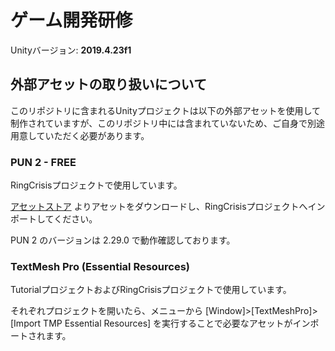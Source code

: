 ゲーム開発研修
==============

Unityバージョン: __2019.4.23f1__

## 外部アセットの取り扱いについて

このリポジトリに含まれるUnityプロジェクトは以下の外部アセットを使用して制作されていますが、このリポジトリ中には含まれていないため、ご自身で別途用意していただく必要があります。

### PUN 2 - FREE

RingCrisisプロジェクトで使用しています。

[アセットストア](https://assetstore.unity.com/packages/tools/network/pun-2-free-119922) よりアセットをダウンロードし、RingCrisisプロジェクトへインポートしてください。

PUN 2 のバージョンは 2.29.0 で動作確認しております。

### TextMesh Pro (Essential Resources)

TutorialプロジェクトおよびRingCrisisプロジェクトで使用しています。

それぞれプロジェクトを開いたら、メニューから [Window]>[TextMeshPro]>[Import TMP Essential Resources] を実行することで必要なアセットがインポートされます。
